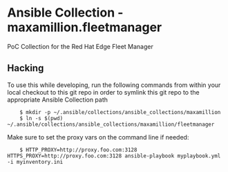 # Ansible Collection - maxamillion.fleetmanager

PoC Collection for the Red Hat Edge Fleet Manager

## Hacking

To use this while developing, run the following commands from within your local checkout to this git repo in order to symlink this git repo to the appropriate Ansible Collection path

		$ mkdir -p ~/.ansible/collections/ansible_collections/maxamillion
		$ ln -s $(pwd) ~/.ansible/collections/ansible_collections/maxamillion/fleetmanager


Make sure to set the proxy vars on the command line if needed:

		$ HTTP_PROXY=http://proxy.foo.com:3128 HTTPS_PROXY=http://proxy.foo.com:3128 ansible-playbook myplaybook.yml -i myinventory.ini
